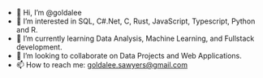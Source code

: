 - 👋 Hi, I’m @goldalee
- 👀 I’m interested in SQL, C#.Net, C, Rust, JavaScript, Typescript, Python and R.
- 🌱 I’m currently learning Data Analysis, Machine Learning, and Fullstack development. 
- 💞️ I’m looking to collaborate on Data Projects and Web Applications.
- 📫 How to reach me: goldalee.sawyers@gmail.com

<!---
goldalee/goldalee is a ✨ special ✨ repository because its `README.md` (this file) appears on your GitHub profile.
You can click the Preview link to take a look at your changes.
--->
